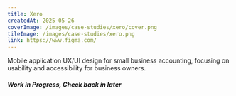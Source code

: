 ```yaml
---
title: Xero
createdAt: 2025-05-26
coverImage: /images/case-studies/xero/cover.png
tileImage: /images/case-studies/xero.png
link: https://www.figma.com/
---
```



Mobile application UX/UI design for small business accounting, focusing on usability and accessibility for business owners.


##### ***Work in Progress, Check back in later***